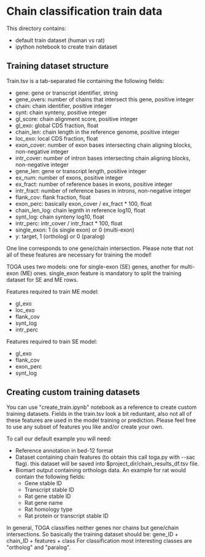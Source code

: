 # Chain classification train data

This directory contains:

- default train dataset (human vs rat)
- ipython notebook to create train dataset

## Training dataset structure

Train.tsv is a tab-separated file containing the following fields:

- gene: gene or transcript identifier, string
- gene_overs: number of chains that intersect this gene, positive integer
- chain: chain identifier, positive integer
- synt: chain synteny, positive integer
- gl_score: chain alignment score, positive integer
- gl_exo: global CDS fraction, float
- chain_len: chain length in the reference genome, positive integer
- loc_exo: local CDS fraction, float
- exon_cover: number of exon bases intersecting chain aligning blocks, non-negative integer
- intr_cover: number of intron bases intersecting chain aligning blocks, non-negative integer
- gene_len: gene or transcript length, positive integer
- ex_num: number of exons, positive integer
- ex_fract: number of reference bases in exons, positive integer
- intr_fract: number of reference bases in introns, non-negative integer
- flank_cov: flank fraction, float
- exon_perc: basically exon_cover / ex_fract * 100, float
- chain_len_log: chain legnth in reference log10, float
- synt_log: chain synteny log10, float
- intr_perc: intr_cover / intr_fract * 100, float
- single_exon: 1 (is single exon) or 0 (multi-exon)
- y: target, 1 (ortholog) or 0 (paralog)

One line corresponds to one gene/chain intersection.
Please note that not all of these features are necessary for training the model!

TOGA uses two models: one for single-exon (SE) genes, another for multi-exon (ME) ones.
single_exon feature is mandatory to split the training dataset for SE and ME rows.

Features required to train ME model:

- gl_exo
- loc_exo
- flank_cov
- synt_log
- intr_perc

Features required to train SE model:

- gl_exo
- flank_cov
- exon_perc
- synt_log

## Creating custom training datasets

You can use "create_train.ipynb" notebook as a reference
to create custom training datasets.
Fields in the train.tsv look a bit reduntant, also not all of these features
are used in the model training or prediction.
Please feel free to use any subset of features you like and/or create your own.

To call our default example you will need:

- Reference annotation in bed-12 format
- Dataset containing chain features (to obtain this call toga.py with --sac flag).
this dataset will be saved into $project_dir/chain_results_df.tsv file.
- Biomart output containing orthologs data. An example for rat would contain
the following fields:
  - Gene stable ID
  - Transcript stable ID
  - Rat gene stable ID
  - Rat gene name
  - Rat homology type
  - Rat protein or transcript stable ID

In general, TOGA classifies neither genes nor chains but gene/chain intersections.
So basically the training dataset should be: gene_ID + chain_ID + features + class
For classification most interesting classes are "ortholog" and "paralog".
